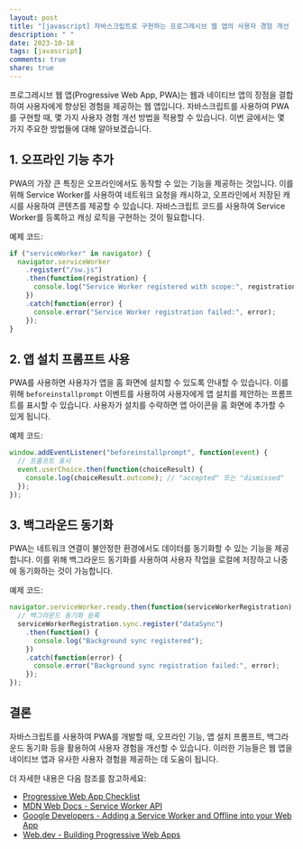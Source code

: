 ```yaml
---
layout: post
title: "[javascript] 자바스크립트로 구현하는 프로그레시브 웹 앱의 사용자 경험 개선 방법"
description: " "
date: 2023-10-18
tags: [javascript]
comments: true
share: true
---
```


프로그레시브 웹 앱(Progressive Web App, PWA)는 웹과 네이티브 앱의 장점을 결합하여 사용자에게 향상된 경험을 제공하는 웹 앱입니다. 자바스크립트를 사용하여 PWA를 구현할 때, 몇 가지 사용자 경험 개선 방법을 적용할 수 있습니다. 이번 글에서는 몇 가지 주요한 방법들에 대해 알아보겠습니다.

## 1. 오프라인 기능 추가

PWA의 가장 큰 특징은 오프라인에서도 동작할 수 있는 기능을 제공하는 것입니다. 이를 위해 Service Worker를 사용하여 네트워크 요청을 캐시하고, 오프라인에서 저장된 캐시를 사용하여 콘텐츠를 제공할 수 있습니다. 자바스크립트 코드를 사용하여 Service Worker를 등록하고 캐싱 로직을 구현하는 것이 필요합니다.

예제 코드:

```javascript
if ("serviceWorker" in navigator) {
  navigator.serviceWorker
    .register("/sw.js")
    .then(function(registration) {
      console.log("Service Worker registered with scope:", registration.scope);
    })
    .catch(function(error) {
      console.error("Service Worker registration failed:", error);
    });
}
```

## 2. 앱 설치 프롬프트 사용

PWA를 사용하면 사용자가 앱을 홈 화면에 설치할 수 있도록 안내할 수 있습니다. 이를 위해 `beforeinstallprompt` 이벤트를 사용하여 사용자에게 앱 설치를 제안하는 프롬프트를 표시할 수 있습니다. 사용자가 설치를 수락하면 앱 아이콘을 홈 화면에 추가할 수 있게 됩니다.

예제 코드:

```javascript
window.addEventListener("beforeinstallprompt", function(event) {
  // 프롬프트 표시
  event.userChoice.then(function(choiceResult) {
    console.log(choiceResult.outcome); // "accepted" 또는 "dismissed"
  });
});
```

## 3. 백그라운드 동기화

PWA는 네트워크 연결이 불안정한 환경에서도 데이터를 동기화할 수 있는 기능을 제공합니다. 이를 위해 백그라운드 동기화를 사용하여 사용자 작업을 로컬에 저장하고 나중에 동기화하는 것이 가능합니다.

예제 코드:

```javascript
navigator.serviceWorker.ready.then(function(serviceWorkerRegistration) {
  // 백그라운드 동기화 등록
  serviceWorkerRegistration.sync.register("dataSync")
    .then(function() {
      console.log("Background sync registered");
    })
    .catch(function(error) {
      console.error("Background sync registration failed:", error);
    });
});
```

## 결론

자바스크립트를 사용하여 PWA를 개발할 때, 오프라인 기능, 앱 설치 프롬프트, 백그라운드 동기화 등을 활용하여 사용자 경험을 개선할 수 있습니다. 이러한 기능들은 웹 앱을 네이티브 앱과 유사한 사용자 경험을 제공하는 데 도움이 됩니다.

더 자세한 내용은 다음 참조를 참고하세요:

- [Progressive Web App Checklist](https://developers.google.com/web/progressive-web-apps/checklist)
- [MDN Web Docs - Service Worker API](https://developer.mozilla.org/en-US/docs/Web/API/Service_Worker_API)
- [Google Developers - Adding a Service Worker and Offline into your Web App](https://developers.google.com/web/fundamentals/codelabs/offline)
- [Web.dev - Building Progressive Web Apps](https://web.dev/progressive-web-apps/)